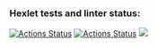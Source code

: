 ### Hexlet tests and linter status:
[![Actions Status](https://github.com/KustovAA/frontend-project-lvl1/workflows/hexlet-check/badge.svg)](https://github.com/KustovAA/frontend-project-lvl1/actions)
[![Actions Status](https://github.com/KustovAA/frontend-project-lvl1/workflows/build/badge.svg)](https://github.com/KustovAA/frontend-project-lvl1/actions)
<a href="https://codeclimate.com/github/codeclimate/codeclimate/maintainability"><img src="https://api.codeclimate.com/v1/badges/a99a88d28ad37a79dbf6/maintainability" /></a>
